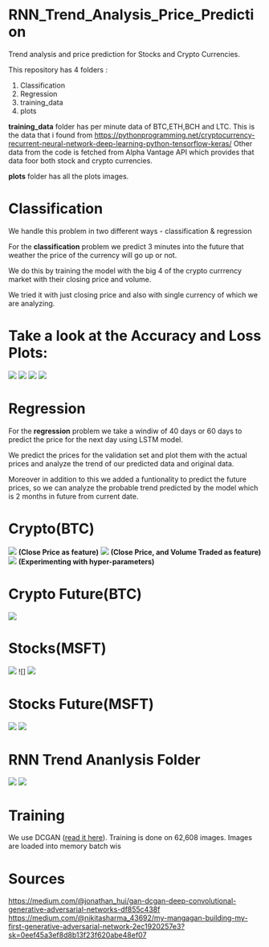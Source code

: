 # RNN_Trend_Analysis_Price_Prediction
Trend analysis and price prediction for Stocks and Crypto Currencies.

This repository has 4 folders :
1. Classification
2. Regression
3. training_data
4. plots

**training_data** folder has per minute data of BTC,ETH,BCH and LTC. This is the data that i found from https://pythonprogramming.net/cryptocurrency-recurrent-neural-network-deep-learning-python-tensorflow-keras/ 
Other data from the code is fetched from Alpha Vantage API which provides that data foor both stock and crypto currencies.


**plots** folder has all the plots images.


# Classification
We handle this problem in two different ways - classification & regression

For the **classification** problem we predict 3 minutes into the future that weather the price of the currency will go up or not.

We do this by training the model with the big 4 of the crypto currrency market with their closing price and volume.

We tried it with just closing price and also with single currency of which we are analyzing.

# Take a look at the Accuracy and Loss Plots:
![](https://github.com/bharatdhyani13/RNN_Trend_Analysis_Price_Prediction/blob/main/plots/class_BTC_Loss_Acc.png)
![](https://github.com/bharatdhyani13/RNN_Trend_Analysis_Price_Prediction/blob/main/plots/class_BCH_Loss_Acc.png)
![](https://github.com/bharatdhyani13/RNN_Trend_Analysis_Price_Prediction/blob/main/plots/class_LTC_Loss_Acc.png)
![](https://github.com/bharatdhyani13/RNN_Trend_Analysis_Price_Prediction/blob/main/plots/class_ETH_Loss_Acc.png)


# Regression
For the **regression** problem we take a windiw of 40 days or 60 days to predict the price for the next day using LSTM model.

We predict the prices for the validation set and plot them with the actual prices and analyze the trend of our predicted data and original data.

Moreover in addition to this we added a funtionality to predict the future prices, so we can analyze the probable trend predicted by the model which is 2 months in future from current date.

# Crypto(BTC)
![](https://github.com/bharatdhyani13/RNN_Trend_Analysis_Price_Prediction/blob/main/plots/trend_analysis_price_loss(0.0055).png) **(Close Price as feature)**
![](https://github.com/bharatdhyani13/RNN_Trend_Analysis_Price_Prediction/blob/main/plots/trend_analysis_price_volume_loss(0.005).png) **(Close Price, and Volume Traded as feature)**
![](https://github.com/bharatdhyani13/RNN_Trend_Analysis_Price_Prediction/blob/main/plots/experiment_window_size.png) **(Experimenting with hyper-parameters)**

# Crypto Future(BTC)
![](https://github.com/bharatdhyani13/RNN_Trend_Analysis_Price_Prediction/blob/main/plots/trend_analysis_price_future_prediction.png)


# Stocks(MSFT)
![](https://github.com/bharatdhyani13/RNN_Trend_Analysis_Price_Prediction/blob/main/plots/stock_close_vol_permin(volume%20feature%20doesn't%20do%20much%20difference%20in%20stocks).png)
![]
![](https://github.com/bharatdhyani13/RNN_Trend_Analysis_Price_Prediction/blob/main/plots/stocks_close_perday.png)


# Stocks Future(MSFT)
![](https://github.com/bharatdhyani13/RNN_Trend_Analysis_Price_Prediction/blob/main/plots/stock_close_vol_perday(volume%20feature%20doesn't%20do%20much%20difference%20in%20stocks).png)
![](https://github.com/bharatdhyani13/RNN_Trend_Analysis_Price_Prediction/blob/main/plots/stocks_close_permin.png)

# RNN Trend Ananlysis Folder
![](https://github.com/bharatdhyani13/RNN_Trend_Analysis_Price_Prediction/blob/main/plots/btc_trend_analysis_old.png)
![](https://github.com/bharatdhyani13/RNN_Trend_Analysis_Price_Prediction/blob/main/plots/btc_trend_analysis_old_future_pred.png)


# Training
We use DCGAN ([read it here](https://medium.com/@jonathan_hui/gan-dcgan-deep-convolutional-generative-adversarial-networks-df855c438f)). Training is done on 62,608 images.
Images are loaded into memory batch wis

# Sources
https://medium.com/@jonathan_hui/gan-dcgan-deep-convolutional-generative-adversarial-networks-df855c438f
https://medium.com/@nikitasharma_43692/my-mangagan-building-my-first-generative-adversarial-network-2ec1920257e3?sk=0eef45a3ef8d8b13f23f620abe48ef07

